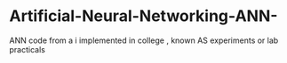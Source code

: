 # Artificial-Neural-Networking-ANN-
ANN code from a i implemented in college , known AS experiments or lab practicals 

